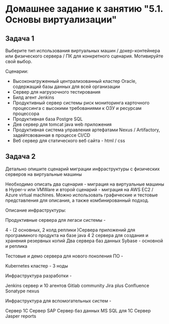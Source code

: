 # Домашнее задание к занятию "5.1. Основы виртуализации"

## Задача 1 

Выберите тип использования виртуальных машин  / докер-контейнера или физического сервера / ПК для конкретного сценария. Мотивируйте свой выбор.

Cценарии:

- Высоконагруженный централизованный кластер Oracle, содержащий базы данных для всей организации
- Сервер для нагрузочного тестирования
- Билд агент Jenkins
- Продуктивный сервер системы риск мониторинга карточного процессинга с высокими требованиями к ОЗУ и ресурсам процессора 
- Продуктивная база Postgre SQL
- Дев сервер для tomcat java web приложения 
- Продуктивная система управления артефатами Nexus / Artifactory, задейтсвованная в процессе CI/CD
- Веб сервер для статического веб сайта - html / css 

## Задача 2 

Детально опишите сценарий миграции инфраструктуры с физических серверов на виртуальные машины 

Необходимо описать два сценария - миграция на виртуальные машины в Hyper-v или VMWare и второй сценарий - миграция на AWS ЕС2 / Azure virtual machines. Можно использовать графические и тестовые представления для описания, а также комбинированный подход. 

Описание инфраструктуры:

Продуктивные сервера для легаси системы -

4  - (2 основных, 2 колд реплики )Сервера приложений для программного продукта на базе java 4
2 сервера для создания и хранения резервных копий
Два сервера баз данных Sybase - основной и реплика

Тестовые и демо сервера для нового поколения ПО -

Kubernetes кластер - 3 ноды 


Инфраструктура разработки -

Jenkins сервер и 10 агентов
Gitlab community 
Jira plus Confluence 
Sonatype nexus 

Инфраструктура для вспомогательных систем -

Сервер 1С
Сервер SAP 
Сервер баз данных MS SQL для 1С
Сервер Jasper reports 
